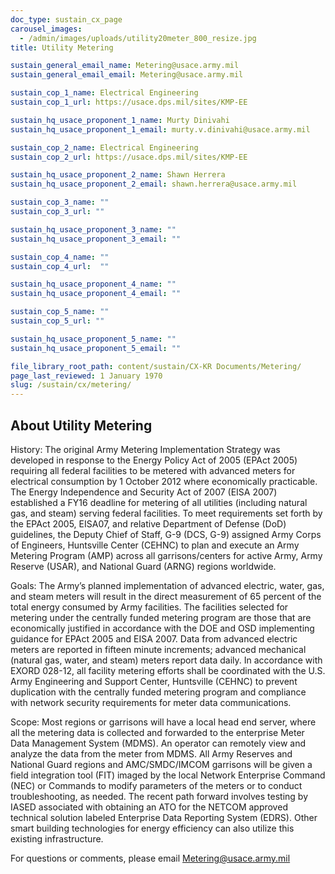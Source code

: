 ```yaml
---
doc_type: sustain_cx_page
carousel_images:
  - /admin/images/uploads/utility20meter_800_resize.jpg
title: Utility Metering

sustain_general_email_name: Metering@usace.army.mil
sustain_general_email_email: Metering@usace.army.mil

sustain_cop_1_name: Electrical Engineering
sustain_cop_1_url: https://usace.dps.mil/sites/KMP-EE

sustain_hq_usace_proponent_1_name: Murty Dinivahi
sustain_hq_usace_proponent_1_email: murty.v.dinivahi@usace.army.mil

sustain_cop_2_name: Electrical Engineering
sustain_cop_2_url: https://usace.dps.mil/sites/KMP-EE

sustain_hq_usace_proponent_2_name: Shawn Herrera
sustain_hq_usace_proponent_2_email: shawn.herrera@usace.army.mil

sustain_cop_3_name: ""
sustain_cop_3_url: ""

sustain_hq_usace_proponent_3_name: ""
sustain_hq_usace_proponent_3_email: ""

sustain_cop_4_name: ""
sustain_cop_4_url:  ""

sustain_hq_usace_proponent_4_name: ""
sustain_hq_usace_proponent_4_email: ""

sustain_cop_5_name: ""
sustain_cop_5_url: ""

sustain_hq_usace_proponent_5_name: ""
sustain_hq_usace_proponent_5_email: ""

file_library_root_path: content/sustain/CX-KR Documents/Metering/
page_last_reviewed: 1 January 1970
slug: /sustain/cx/metering/
---
```


## About Utility Metering

History: The original Army Metering Implementation Strategy was developed in response to the Energy Policy Act of 2005 (EPAct 2005) requiring all federal facilities to be metered with advanced meters for electrical consumption by 1 October 2012 where economically practicable. The Energy Independence and Security Act of 2007 (EISA 2007) established a FY16 deadline for metering of all utilities (including natural gas, and steam) serving federal facilities. To meet requirements set forth by the EPAct 2005, EISA07, and relative Department of Defense (DoD) guidelines, the Deputy Chief of Staff, G-9 (DCS, G-9) assigned Army Corps of Engineers, Huntsville Center (CEHNC) to plan and execute an Army Metering Program (AMP) across all garrisons/centers for active Army, Army Reserve (USAR), and National Guard (ARNG) regions worldwide.

Goals: The Army’s planned implementation of advanced electric, water, gas, and steam meters will result in the direct measurement of 65 percent of the total energy consumed by Army facilities. The facilities selected for metering under the centrally funded metering program are those that are economically justified in accordance with the DOE and OSD implementing guidance for EPAct 2005 and EISA 2007. Data from advanced electric meters are reported in fifteen minute increments; advanced mechanical (natural gas, water, and steam) meters report data daily. In accordance with EXORD 028-12, all facility metering efforts shall be coordinated with the U.S. Army Engineering and Support Center, Huntsville (CEHNC) to prevent duplication with the centrally funded metering program and compliance with network security requirements for meter data communications.

Scope: Most regions or garrisons will have a local head end server, where all the metering data is collected and forwarded to the enterprise Meter Data Management System (MDMS). An operator can remotely view and analyze the data from the meter from MDMS. All Army Reserves and National Guard regions and AMC/SMDC/IMCOM garrisons will be given a field integration tool (FIT) imaged by the local Network Enterprise Command (NEC) or Commands to modify parameters of the meters or to conduct troubleshooting, as needed. The recent path forward involves testing by IASED associated with obtaining an ATO for the NETCOM approved technical solution labeled Enterprise Data Reporting System (EDRS). Other smart building technologies for energy efficiency can also utilize this existing infrastructure.

For questions or comments, please email Metering@usace.army.mil
